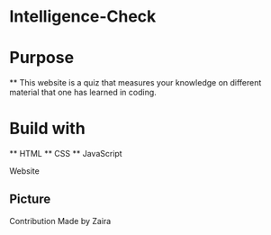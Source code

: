 # Intelligence-Check

# Purpose
** This website is a quiz that measures your knowledge on different material
that one has learned in coding. 

# Build with 
** HTML
** CSS
** JavaScript


Website


## Picture 



Contribution
Made by Zaira
